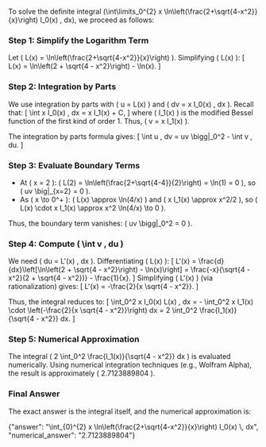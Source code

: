 
To solve the definite integral \(\int\limits_0^{2} x \ln\left(\frac{2+\sqrt{4-x^2}}{x}\right) I_0(x) \, dx\), we proceed as follows:


### Step 1: Simplify the Logarithm Term
Let \( L(x) = \ln\left(\frac{2+\sqrt{4-x^2}}{x}\right) \). Simplifying \( L(x) \):
\[
L(x) = \ln\left(2 + \sqrt{4 - x^2}\right) - \ln(x).
\]


### Step 2: Integration by Parts
We use integration by parts with \( u = L(x) \) and \( dv = x I_0(x) \, dx \). Recall that:
\[
\int x I_0(x) \, dx = x I_1(x) + C,
\]
where \( I_1(x) \) is the modified Bessel function of the first kind of order 1. Thus, \( v = x I_1(x) \).

The integration by parts formula gives:
\[
\int u \, dv = uv \bigg|_0^2 - \int v \, du.
\]


### Step 3: Evaluate Boundary Terms
- At \( x = 2 \): \( L(2) = \ln\left(\frac{2+\sqrt{4-4}}{2}\right) = \ln(1) = 0 \), so \( uv \big|_{x=2} = 0 \).
- As \( x \to 0^+ \): \( L(x) \approx \ln(4/x) \) and \( x I_1(x) \approx x^2/2 \), so \( L(x) \cdot x I_1(x) \approx x^2 \ln(4/x) \to 0 \).

Thus, the boundary term vanishes: \( uv \bigg|_0^2 = 0 \).


### Step 4: Compute \( \int v \, du \)
We need \( du = L'(x) \, dx \). Differentiating \( L(x) \):
\[
L'(x) = \frac{d}{dx}\left[\ln\left(2 + \sqrt{4 - x^2}\right) - \ln(x)\right] = \frac{-x}{\sqrt{4 - x^2}(2 + \sqrt{4 - x^2})} - \frac{1}{x}.
\]
Simplifying \( L'(x) \) (via rationalization) gives:
\[
L'(x) = -\frac{2}{x \sqrt{4 - x^2}}.
\]

Thus, the integral reduces to:
\[
\int_0^2 x I_0(x) L(x) \, dx = - \int_0^2 x I_1(x) \cdot \left(-\frac{2}{x \sqrt{4 - x^2}}\right) dx = 2 \int_0^2 \frac{I_1(x)}{\sqrt{4 - x^2}} dx.
\]


### Step 5: Numerical Approximation
The integral \( 2 \int_0^2 \frac{I_1(x)}{\sqrt{4 - x^2}} dx \) is evaluated numerically. Using numerical integration techniques (e.g., Wolfram Alpha), the result is approximately \( 2.7123889804 \).


### Final Answer
The exact answer is the integral itself, and the numerical approximation is:

{"answer": "\\int_{0}^{2} x \\ln\\left(\\frac{2+\\sqrt{4-x^2}}{x}\\right) I_0(x) \\, dx", "numerical_answer": "2.7123889804"}